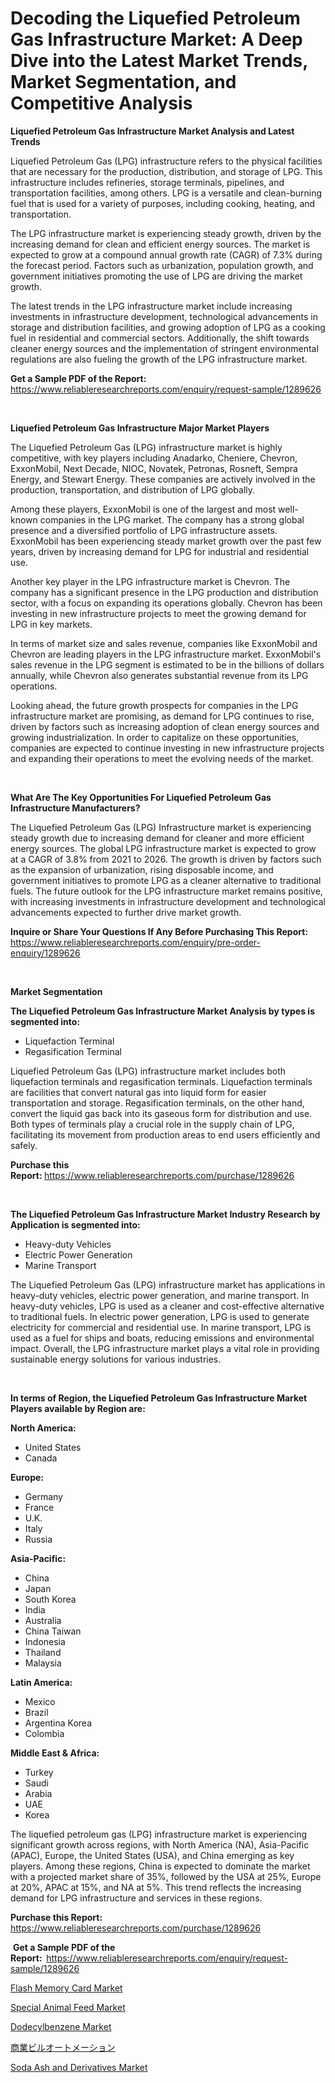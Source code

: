 <p><h1>Decoding the Liquefied Petroleum Gas Infrastructure Market: A Deep Dive into the Latest Market Trends, Market Segmentation, and Competitive Analysis</h1></p><p><strong>Liquefied Petroleum Gas Infrastructure Market Analysis and Latest Trends</strong></p>
<p><p>Liquefied Petroleum Gas (LPG) infrastructure refers to the physical facilities that are necessary for the production, distribution, and storage of LPG. This infrastructure includes refineries, storage terminals, pipelines, and transportation facilities, among others. LPG is a versatile and clean-burning fuel that is used for a variety of purposes, including cooking, heating, and transportation.</p><p>The LPG infrastructure market is experiencing steady growth, driven by the increasing demand for clean and efficient energy sources. The market is expected to grow at a compound annual growth rate (CAGR) of 7.3% during the forecast period. Factors such as urbanization, population growth, and government initiatives promoting the use of LPG are driving the market growth.</p><p>The latest trends in the LPG infrastructure market include increasing investments in infrastructure development, technological advancements in storage and distribution facilities, and growing adoption of LPG as a cooking fuel in residential and commercial sectors. Additionally, the shift towards cleaner energy sources and the implementation of stringent environmental regulations are also fueling the growth of the LPG infrastructure market.</p></p>
<p><strong>Get a Sample PDF of the Report:&nbsp;</strong> <a href="https://www.reliableresearchreports.com/enquiry/request-sample/1289626">https://www.reliableresearchreports.com/enquiry/request-sample/1289626</a></p>
<p>&nbsp;</p>
<p><strong>Liquefied Petroleum Gas Infrastructure Major Market Players</strong></p>
<p><p>The Liquefied Petroleum Gas (LPG) infrastructure market is highly competitive, with key players including Anadarko, Cheniere, Chevron, ExxonMobil, Next Decade, NIOC, Novatek, Petronas, Rosneft, Sempra Energy, and Stewart Energy. These companies are actively involved in the production, transportation, and distribution of LPG globally.</p><p>Among these players, ExxonMobil is one of the largest and most well-known companies in the LPG market. The company has a strong global presence and a diversified portfolio of LPG infrastructure assets. ExxonMobil has been experiencing steady market growth over the past few years, driven by increasing demand for LPG for industrial and residential use.</p><p>Another key player in the LPG infrastructure market is Chevron. The company has a significant presence in the LPG production and distribution sector, with a focus on expanding its operations globally. Chevron has been investing in new infrastructure projects to meet the growing demand for LPG in key markets.</p><p>In terms of market size and sales revenue, companies like ExxonMobil and Chevron are leading players in the LPG infrastructure market. ExxonMobil's sales revenue in the LPG segment is estimated to be in the billions of dollars annually, while Chevron also generates substantial revenue from its LPG operations.</p><p>Looking ahead, the future growth prospects for companies in the LPG infrastructure market are promising, as demand for LPG continues to rise, driven by factors such as increasing adoption of clean energy sources and growing industrialization. In order to capitalize on these opportunities, companies are expected to continue investing in new infrastructure projects and expanding their operations to meet the evolving needs of the market.</p></p>
<p>&nbsp;</p>
<p><strong>What Are The Key Opportunities For Liquefied Petroleum Gas Infrastructure Manufacturers?</strong></p>
<p><p>The Liquefied Petroleum Gas (LPG) Infrastructure market is experiencing steady growth due to increasing demand for cleaner and more efficient energy sources. The global LPG infrastructure market is expected to grow at a CAGR of 3.8% from 2021 to 2026. The growth is driven by factors such as the expansion of urbanization, rising disposable income, and government initiatives to promote LPG as a cleaner alternative to traditional fuels. The future outlook for the LPG infrastructure market remains positive, with increasing investments in infrastructure development and technological advancements expected to further drive market growth.</p></p>
<p><strong>Inquire or Share Your Questions If Any Before Purchasing This Report:</strong> <a href="https://www.reliableresearchreports.com/enquiry/pre-order-enquiry/1289626">https://www.reliableresearchreports.com/enquiry/pre-order-enquiry/1289626</a></p>
<p>&nbsp;</p>
<p><strong>Market Segmentation</strong></p>
<p><strong>The Liquefied Petroleum Gas Infrastructure Market Analysis by types is segmented into:</strong></p>
<p><ul><li>Liquefaction Terminal</li><li>Regasification Terminal</li></ul></p>
<p><p>Liquefied Petroleum Gas (LPG) infrastructure market includes both liquefaction terminals and regasification terminals. Liquefaction terminals are facilities that convert natural gas into liquid form for easier transportation and storage. Regasification terminals, on the other hand, convert the liquid gas back into its gaseous form for distribution and use. Both types of terminals play a crucial role in the supply chain of LPG, facilitating its movement from production areas to end users efficiently and safely.</p></p>
<p><strong>Purchase this Report:&nbsp;</strong><a href="https://www.reliableresearchreports.com/purchase/1289626">https://www.reliableresearchreports.com/purchase/1289626</a></p>
<p>&nbsp;</p>
<p><strong>The Liquefied Petroleum Gas Infrastructure Market Industry Research by Application is segmented into:</strong></p>
<p><ul><li>Heavy-duty Vehicles</li><li>Electric Power Generation</li><li>Marine Transport</li></ul></p>
<p><p>The Liquefied Petroleum Gas (LPG) infrastructure market has applications in heavy-duty vehicles, electric power generation, and marine transport. In heavy-duty vehicles, LPG is used as a cleaner and cost-effective alternative to traditional fuels. In electric power generation, LPG is used to generate electricity for commercial and residential use. In marine transport, LPG is used as a fuel for ships and boats, reducing emissions and environmental impact. Overall, the LPG infrastructure market plays a vital role in providing sustainable energy solutions for various industries.</p></p>
<p>&nbsp;</p>
<p><strong>In terms of Region, the Liquefied Petroleum Gas Infrastructure Market Players available by Region are:</strong></p>
<p>
    <p> <strong> North America: </strong>
        <ul>
            <li>United States</li>
            <li>Canada</li>
        </ul>
        </p> 
    <p> <strong> Europe: </strong>
        <ul>
            <li>Germany</li>
            <li>France</li>
            <li>U.K.</li>
            <li>Italy</li>
            <li>Russia</li>
        </ul>
        </p> 
    <p> <strong> Asia-Pacific: </strong>
        <ul>
            <li>China</li>
            <li>Japan</li>
            <li>South Korea</li>
            <li>India</li>
            <li>Australia</li>
            <li>China Taiwan</li>
            <li>Indonesia</li>
            <li>Thailand</li>
            <li>Malaysia</li>
        </ul>
        </p> 
    <p> <strong> Latin America: </strong>
        <ul>
            <li>Mexico</li>
            <li>Brazil</li>
            <li>Argentina Korea</li>
            <li>Colombia</li>
        </ul>
        </p> 
    <p> <strong> Middle East & Africa: </strong>
        <ul>
            <li>Turkey</li>
            <li>Saudi</li>
            <li>Arabia</li>
            <li>UAE</li>
            <li>Korea</li>
        </ul>
    </p>
    </p>
<p><p>The liquefied petroleum gas (LPG) infrastructure market is experiencing significant growth across regions, with North America (NA), Asia-Pacific (APAC), Europe, the United States (USA), and China emerging as key players. Among these regions, China is expected to dominate the market with a projected market share of 35%, followed by the USA at 25%, Europe at 20%, APAC at 15%, and NA at 5%. This trend reflects the increasing demand for LPG infrastructure and services in these regions.</p></p>
<p><strong>Purchase this Report: </strong><a href="https://www.reliableresearchreports.com/purchase/1289626">https://www.reliableresearchreports.com/purchase/1289626</a></p>
<p>&nbsp;<strong>Get a Sample PDF of the Report:&nbsp;&nbsp;</strong><a href="https://www.reliableresearchreports.com/enquiry/request-sample/1289626">https://www.reliableresearchreports.com/enquiry/request-sample/1289626</a></p>
<p><strong></strong></p>
<p><p><a href="https://view.publitas.com/reportprime-1/flash-memory-card-market-size-reflecting-a-forecast-till-2031-market-by-type-by-application-and-by-geography/">Flash Memory Card Market</a></p><p><a href="https://picayune-night-cbd.notion.site/Special-Animal-Feed-Market-Size-Growth-and-Forecast-from-2024-2031-f60ee51c25ce45199495d93717a80e65">Special Animal Feed Market</a></p><p><a href="https://view.publitas.com/reportprime-1/dodecylbenzene-market-size-2024-2031-global-industrial-analysis-key-geographical-regions-market-share-top-key-players-product-types-and-forecast-research-report/">Dodecylbenzene Market</a></p><p><a href="https://github.com/mohamedbakry57/Market-Research-Report-List-2/blob/main/1140393185269.md">商業ビルオートメーション</a></p><p><a href="https://valiant-lunge-8fe.notion.site/Soda-Ash-and-Derivatives-Market-Offers-Provide-Insightful-Data-for-the-Time-Period-from-2024-to-2031-25c8fe17c9aa4ce09829517983a774f0">Soda Ash and Derivatives Market</a></p></p>